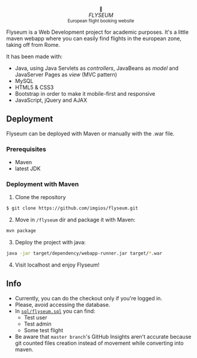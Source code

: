 <p align="center">
  <sub>🛫</sub>
  <br/><i>FLYSEUM</i>
  <br/><sub>European flight booking website</sub>
</p>

Flyseum is a Web Development project for academic purposes. It's a little maven webapp where you can easily find flights in the european zone, taking off from Rome.

It has been made with:
- Java, using Java Servlets as _controllers_, JavaBeans as _model_ and JavaServer Pages as _view_ (MVC pattern)
- MySQL
- HTML5 & CSS3
- Bootstrap in order to make it mobile-first and responsive
- JavaScript, jQuery and AJAX

## Deployment
Flyseum can be deployed with Maven or manually with the .war file.

### Prerequisites
- Maven
- latest JDK

### Deployment with Maven
1. Clone the repository
```bash
$ git clone https://github.com/imgios/flyseum.git
```
2. Move in `/flyseum` dir and package it with Maven:
```bash
mvn package
```
3. Deploy the project with java:
```bash
java -jar target/dependency/webapp-runner.jar target/*.war
```
4. Visit localhost and enjoy Flyseum!

## Info
- Currently, you can do the checkout only if you're logged in.
- Please, avoid accessing the database.
- In [`sql/flyseum.sql`](https://github.com/imgios/flyseum/blob/master/sql/flyseum.sql) you can find:
  - Test user
  - Test admin
  - Some test flight
- Be aware that `master branch`'s GitHub Insights aren't accurate because git counted files creation instead of movement while converting into maven.
